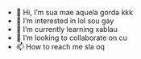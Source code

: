 - 👋 Hi, I’m sua mae aquela gorda kkk
- 👀 I’m interested in lol sou gay
- 🌱 I’m currently learning xablau
- 💞️ I’m looking to collaborate on cu
- 📫 How to reach me sla oq

<!---
MariBonnie/MariBonnie is a ✨ special ✨ repository because its `README.md` (this file) appears on your GitHub profile.
You can click the Preview link to take a look at your changes.
--->
